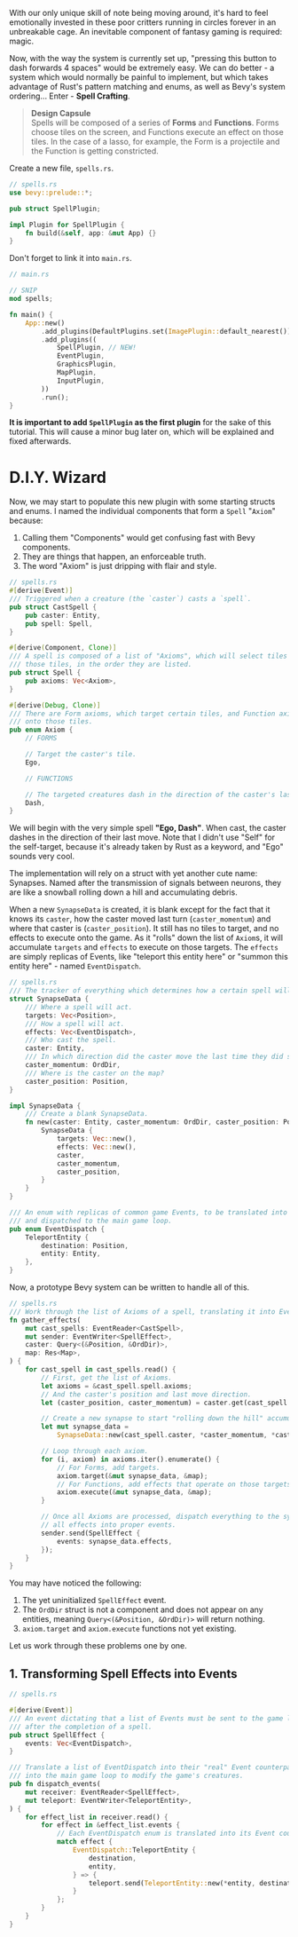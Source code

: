 With our only unique skill of note being moving around, it's hard to feel emotionally invested in these poor critters running in circles forever in an unbreakable cage. An inevitable component of fantasy gaming is required: magic.

Now, with the way the system is currently set up, "pressing this button to dash forwards 4 spaces" would be extremely easy. We can do better - a system which would normally be painful to implement, but which takes advantage of Rust's pattern matching and enums, as well as Bevy's system ordering... Enter - **Spell Crafting**.

> **Design Capsule**
\
Spells will be composed of a series of **Forms** and **Functions**. Forms choose tiles on the screen, and Functions execute an effect on those tiles. In the case of a lasso, for example, the Form is a projectile and the Function is getting constricted.

Create a new file, `spells.rs`.

```rust
// spells.rs
use bevy::prelude::*;

pub struct SpellPlugin;

impl Plugin for SpellPlugin {
    fn build(&self, app: &mut App) {}
}
```

Don't forget to link it into `main.rs`.

```rust
// main.rs

// SNIP
mod spells;

fn main() {
    App::new()
        .add_plugins(DefaultPlugins.set(ImagePlugin::default_nearest()))
        .add_plugins((
            SpellPlugin, // NEW!
            EventPlugin,
            GraphicsPlugin,
            MapPlugin,
            InputPlugin,
        ))
        .run();
}
```

**It is important to add `SpellPlugin` as the first plugin** for the sake of this tutorial. This will cause a minor bug later on, which will be explained and fixed afterwards.

# D.I.Y. Wizard

Now, we may start to populate this new plugin with some starting structs and enums. I named the individual components that form a `Spell` "`Axiom`" because:

1. Calling them "Components" would get confusing fast with Bevy components.
2. They are things that happen, an enforceable truth.
3. The word "Axiom" is just dripping with flair and style.

```rust
// spells.rs
#[derive(Event)]
/// Triggered when a creature (the `caster`) casts a `spell`.
pub struct CastSpell {
    pub caster: Entity,
    pub spell: Spell,
}

#[derive(Component, Clone)]
/// A spell is composed of a list of "Axioms", which will select tiles or execute an effect onto
/// those tiles, in the order they are listed.
pub struct Spell {
    pub axioms: Vec<Axiom>,
}

#[derive(Debug, Clone)]
/// There are Form axioms, which target certain tiles, and Function axioms, which execute an effect
/// onto those tiles.
pub enum Axiom {
    // FORMS

    // Target the caster's tile.
    Ego,

    // FUNCTIONS

    // The targeted creatures dash in the direction of the caster's last move.
    Dash,
}
```

We will begin with the very simple spell **"Ego, Dash"**. When cast, the caster dashes in the direction of their last move. Note that I didn't use "Self" for the self-target, because it's already taken by Rust as a keyword, and "Ego" sounds very cool.

The implementation will rely on a struct with yet another cute name: Synapses. Named after the transmission of signals between neurons, they are like a snowball rolling down a hill and accumulating debris.

When a new `SynapseData` is created, it is blank except for the fact that it knows its `caster`, how the caster moved last turn (`caster_momentum`) and where that caster is (`caster_position`). It still has no tiles to target, and no effects to execute onto the game. As it "rolls" down the list of `Axiom`s, it will accumulate `targets` and `effects` to execute on those targets. The `effects` are simply replicas of Events, like "teleport this entity here" or "summon this entity here" - named `EventDispatch`.

```rust
// spells.rs
/// The tracker of everything which determines how a certain spell will act.
struct SynapseData {
    /// Where a spell will act.
    targets: Vec<Position>,
    /// How a spell will act.
    effects: Vec<EventDispatch>,
    /// Who cast the spell.
    caster: Entity,
    /// In which direction did the caster move the last time they did so?
    caster_momentum: OrdDir,
    /// Where is the caster on the map?
    caster_position: Position,
}

impl SynapseData {
    /// Create a blank SynapseData.
    fn new(caster: Entity, caster_momentum: OrdDir, caster_position: Position) -> Self {
        SynapseData {
            targets: Vec::new(),
            effects: Vec::new(),
            caster,
            caster_momentum,
            caster_position,
        }
    }
}

/// An enum with replicas of common game Events, to be translated into the real Events
/// and dispatched to the main game loop.
pub enum EventDispatch {
    TeleportEntity {
        destination: Position,
        entity: Entity,
    },
}
```

Now, a prototype Bevy system can be written to handle all of this.

```rust
// spells.rs
/// Work through the list of Axioms of a spell, translating it into Events to launch onto the game.
fn gather_effects(
    mut cast_spells: EventReader<CastSpell>,
    mut sender: EventWriter<SpellEffect>,
    caster: Query<(&Position, &OrdDir)>,
    map: Res<Map>,
) {
    for cast_spell in cast_spells.read() {
        // First, get the list of Axioms.
        let axioms = &cast_spell.spell.axioms;
        // And the caster's position and last move direction.
        let (caster_position, caster_momentum) = caster.get(cast_spell.caster).unwrap();

        // Create a new synapse to start "rolling down the hill" accumulating targets and effects.
        let mut synapse_data =
            SynapseData::new(cast_spell.caster, *caster_momentum, *caster_position);

        // Loop through each axiom.
        for (i, axiom) in axioms.iter().enumerate() {
            // For Forms, add targets.
            axiom.target(&mut synapse_data, &map);
            // For Functions, add effects that operate on those targets.
            axiom.execute(&mut synapse_data, &map);
        }

        // Once all Axioms are processed, dispatch everything to the system that will translate
        // all effects into proper events.
        sender.send(SpellEffect {
            events: synapse_data.effects,
        });
    }
}
```

You may have noticed the following:

1. The yet uninitialized `SpellEffect` event.
2. The `OrdDir` struct is not a component and does not appear on any entities, meaning `Query<(&Position, &OrdDir)>` will return nothing.
3. `axiom.target` and `axiom.execute` functions not yet existing.

Let us work through these problems one by one.

## 1. Transforming Spell Effects into Events

```rust
// spells.rs

#[derive(Event)]
/// An event dictating that a list of Events must be sent to the game loop
/// after the completion of a spell.
pub struct SpellEffect {
    events: Vec<EventDispatch>,
}

/// Translate a list of EventDispatch into their "real" Event counterparts and send them off
/// into the main game loop to modify the game's creatures.
pub fn dispatch_events(
    mut receiver: EventReader<SpellEffect>,
    mut teleport: EventWriter<TeleportEntity>,
) {
    for effect_list in receiver.read() {
        for effect in &effect_list.events {
            // Each EventDispatch enum is translated into its Event counterpart.
            match effect {
                EventDispatch::TeleportEntity {
                    destination,
                    entity,
                } => {
                    teleport.send(TeleportEntity::new(*entity, destination.x, destination.y));
                }
            };
        }
    }
}
```
